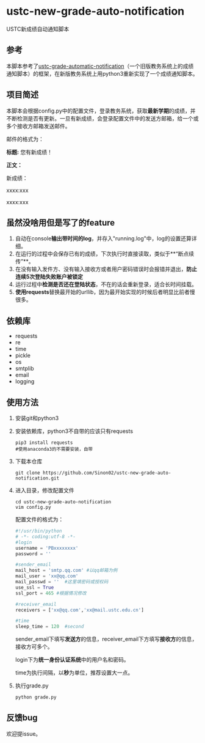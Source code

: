 # ustc-new-grade-auto-notification

USTC新成绩自动通知脚本



## 参考

本脚本参考了[ustc-grade-automatic-notification](https://github.com/zzh1996/ustc-grade-automatic-notification)（一个旧版教务系统上的成绩通知脚本）的框架，在新版教务系统上用python3重新实现了一个成绩通知脚本。

## 项目简述

本脚本会根据config.py中的配置文件，登录教务系统，获取**最新学期**的成绩，并不断检测是否有更新。一旦有新成绩，会登录配置文件中的发送方邮箱，给一个或多个接收方邮箱发送邮件。

邮件的格式为：

**标题:** 您有新成绩！

**正文：**

新成绩：

xxxx:xxx

xxxx:xxx



## 虽然没啥用但是写了的feature

1. 自动在console**输出带时间的log**，并存入"running.log"中，log的设置还算详细。
2. 在运行的过程中会保存已有的成绩，下次执行时直接读取，类似于**“断点续传”**。
3. 在没有输入发件方、没有输入接收方或者用户密码错误时会报错并退出，**防止连续5次登陆失败账户被锁定**
4. 运行过程中**检测是否还在登陆状态**，不在的话会重新登录，适合长时间挂载。
5. **使用requests**替换最开始的urllib，因为最开始实现的时候后者明显比前者慢很多。



## 依赖库

* requests
* re
* time
* pickle
* os
* smtplib
* email
* logging



## 使用方法

1. 安装git和python3

2. 安装依赖库，python3不自带的应该只有requests

   ```shell
   pip3 install requests
   #使用anaconda3的不需要安装，自带
   ```

3. 下载本仓库

   ```shell
   git clone https://github.com/Sinon02/ustc-new-grade-auto-notification.git
   ```

4. 进入目录，修改配置文件

   ```shell
   cd ustc-new-grade-auto-notification
   vim config.py
   ```

   配置文件的格式为：

   ```python
   #!/usr/bin/python
   # -*- coding:utf-8 -*-
   #login
   username = 'PBxxxxxxxx'
   password = ''

   #sender_email
   mail_host = 'smtp.qq.com' #以qq邮箱为例
   mail_user = 'xx@qq.com'
   mail_passwd = ''  #这里填密码或授权码
   use_ssl = True
   ssl_port = 465 #根据情况修改

   #receiver_email
   receivers = ['xx@qq.com','xx@mail.ustc.edu.cn']

   #time
   sleep_time = 120  #second
   ```

   sender_email下填写**发送方**的信息，receiver_email下方填写**接收方**的信息，接收方可多个。

   login下为**统一身份认证系统**中的用户名和密码。

   time为执行间隔，以**秒**为单位，推荐设置大一点。

5. 执行grade.py

   ```python
   python grade.py
   ```



## 反馈bug

欢迎提issue。
